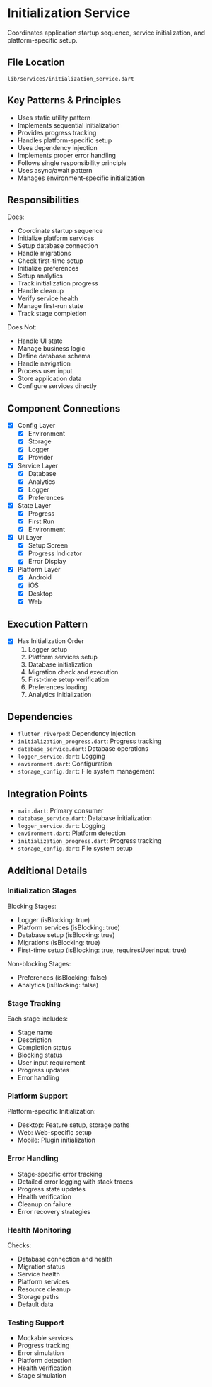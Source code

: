 # Initialization Service

Coordinates application startup sequence, service initialization, and platform-specific setup.

## File Location
`lib/services/initialization_service.dart`

## Key Patterns & Principles
- Uses static utility pattern
- Implements sequential initialization
- Provides progress tracking
- Handles platform-specific setup
- Uses dependency injection
- Implements proper error handling
- Follows single responsibility principle
- Uses async/await pattern
- Manages environment-specific initialization

## Responsibilities
Does:
- Coordinate startup sequence
- Initialize platform services
- Setup database connection
- Handle migrations
- Check first-time setup
- Initialize preferences
- Setup analytics
- Track initialization progress
- Handle cleanup
- Verify service health
- Manage first-run state
- Track stage completion

Does Not:
- Handle UI state
- Manage business logic
- Define database schema
- Handle navigation
- Process user input
- Store application data
- Configure services directly

## Component Connections
- [x] Config Layer
  - [x] Environment
  - [x] Storage
  - [x] Logger
  - [x] Provider
- [x] Service Layer
  - [x] Database
  - [x] Analytics
  - [x] Logger
  - [x] Preferences
- [x] State Layer
  - [x] Progress
  - [x] First Run
  - [x] Environment
- [x] UI Layer
  - [x] Setup Screen
  - [x] Progress Indicator
  - [x] Error Display
- [x] Platform Layer
  - [x] Android
  - [x] iOS
  - [x] Desktop
  - [x] Web

## Execution Pattern
- [x] Has Initialization Order
  1. Logger setup
  2. Platform services setup
  3. Database initialization
  4. Migration check and execution
  5. First-time setup verification
  6. Preferences loading
  7. Analytics initialization

## Dependencies
- `flutter_riverpod`: Dependency injection
- `initialization_progress.dart`: Progress tracking
- `database_service.dart`: Database operations
- `logger_service.dart`: Logging
- `environment.dart`: Configuration
- `storage_config.dart`: File system management

## Integration Points
- `main.dart`: Primary consumer
- `database_service.dart`: Database initialization
- `logger_service.dart`: Logging
- `environment.dart`: Platform detection
- `initialization_progress.dart`: Progress tracking
- `storage_config.dart`: File system setup

## Additional Details

### Initialization Stages
Blocking Stages:
- Logger (isBlocking: true)
- Platform services (isBlocking: true)
- Database setup (isBlocking: true)
- Migrations (isBlocking: true)
- First-time setup (isBlocking: true, requiresUserInput: true)

Non-blocking Stages:
- Preferences (isBlocking: false)
- Analytics (isBlocking: false)

### Stage Tracking
Each stage includes:
- Stage name
- Description
- Completion status
- Blocking status
- User input requirement
- Progress updates
- Error handling

### Platform Support
Platform-specific Initialization:
- Desktop: Feature setup, storage paths
- Web: Web-specific setup
- Mobile: Plugin initialization

### Error Handling
- Stage-specific error tracking
- Detailed error logging with stack traces
- Progress state updates
- Health verification
- Cleanup on failure
- Error recovery strategies

### Health Monitoring
Checks:
- Database connection and health
- Migration status
- Service health
- Platform services
- Resource cleanup
- Storage paths
- Default data

### Testing Support
- Mockable services
- Progress tracking
- Error simulation
- Platform detection
- Health verification
- Stage simulation 